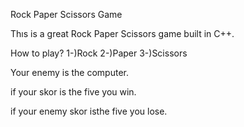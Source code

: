 Rock Paper Scissors Game

Thıs is a great  Rock Paper Scissors game built in C++.

How to play?
1-)Rock
2-)Paper
3-)Scissors

Your enemy is the computer.

if your skor is the five you win.

if your enemy skor isthe five you lose.
